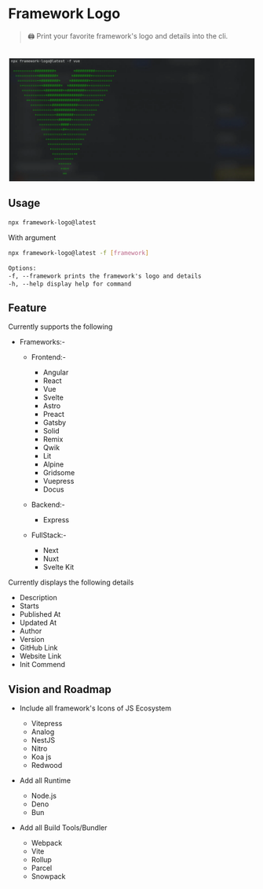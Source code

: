 # Framework Logo

> :printer: Print your favorite framework's logo and details into the cli.

<p align="center">
    <br>
    <img src="assets/screenshot.webp" width="500">
    <br>
</p>

## Usage

```sh
npx framework-logo@latest
```

With argument

```sh
npx framework-logo@latest -f [framework]

```

    Options:
    -f, --framework prints the framework's logo and details
    -h, --help display help for command

## Feature

Currently supports the following

- Frameworks:-

  - Frontend:-

    - Angular
    - React
    - Vue
    - Svelte
    - Astro
    - Preact
    - Gatsby
    - Solid
    - Remix
    - Qwik
    - Lit
    - Alpine
    - Gridsome
    - Vuepress
    - Docus

  - Backend:-

    - Express

  - FullStack:-
    - Next
    - Nuxt
    - Svelte Kit

Currently displays the following details

- Description
- Starts
- Published At
- Updated At
- Author
- Version
- GitHub Link
- Website Link
- Init Commend

## Vision and Roadmap

- Include all framework's Icons of JS Ecosystem

  - Vitepress
  - Analog
  - NestJS
  - Nitro
  - Koa js
  - Redwood

- Add all Runtime
  - Node.js
  - Deno
  - Bun
- Add all Build Tools/Bundler
  - Webpack
  - Vite
  - Rollup
  - Parcel
  - Snowpack
